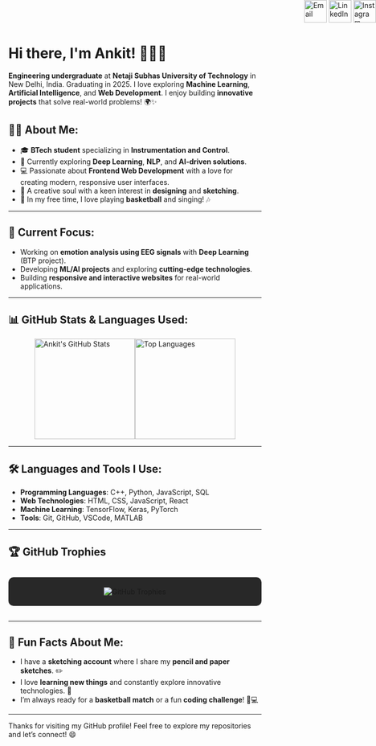 # Hi there, I'm Ankit! 👋👨‍💻

<div style="position: absolute; right: 0; top: 0;">
    <a href="mailto:ankitbhardwaj80100@gmail.com" style="text-decoration: none;">
      <img src="https://img.icons8.com/fluency/48/000000/gmail.png" alt="Email" width="45px">
    </a>
    <a href="https://www.linkedin.com/in/ankit-bhardwaj-6b9b62221/" style="text-decoration: none;">
      <img src="https://img.icons8.com/color/48/000000/linkedin.png" alt="LinkedIn" width="45px">
    </a>
    <a href="https://www.instagram.com/ankit.bh_/" style="text-decoration: none;">
      <img src="https://img.icons8.com/fluency/48/000000/instagram-new.png" alt="Instagram" width="45px">
    </a>
</div>

**Engineering undergraduate** at **Netaji Subhas University of Technology** in New Delhi, India. Graduating in 2025. I love exploring **Machine Learning**, **Artificial Intelligence**, and **Web Development**. I enjoy building **innovative projects** that solve real-world problems! 🌍✨

## 👨‍💻 About Me:
- 🎓 **BTech student** specializing in **Instrumentation and Control**.
- 🌱 Currently exploring **Deep Learning**, **NLP**, and **AI-driven solutions**.
- 💻 Passionate about **Frontend Web Development** with a love for creating modern, responsive user interfaces.
- 🎨 A creative soul with a keen interest in **designing** and **sketching**.
- 🏀 In my free time, I love playing **basketball** and singing! 🎶

---

## 🔭 Current Focus:
- Working on **emotion analysis using EEG signals** with **Deep Learning** (BTP project).
- Developing **ML/AI projects** and exploring **cutting-edge technologies**.
- Building **responsive and interactive websites** for real-world applications.

---

## 📊 GitHub Stats & Languages Used:
<div style="display: flex; align-items: center; justify-content: center;">
  <img src="https://github-readme-stats.vercel.app/api?username=Ankit6149&show_icons=true&theme=radical" alt="Ankit's GitHub Stats" height="200"/>
  <img src="https://github-readme-stats.vercel.app/api/top-langs/?username=Ankit6149&layout=compact&theme=radical" alt="Top Languages" height="200"/>
</div>

---

## 🛠️ Languages and Tools I Use:
- **Programming Languages**: C++, Python, JavaScript, SQL
- **Web Technologies**: HTML, CSS, JavaScript, React
- **Machine Learning**: TensorFlow, Keras, PyTorch
- **Tools**: Git, GitHub, VSCode, MATLAB

---

## 🏆 GitHub Trophies
<div style="background-color: #282828; padding: 20px; margin: 30px 0; border-radius: 10px; text-align: center;">
  <img src="https://github-profile-trophy.vercel.app/?username=Ankit6149&theme=dark_dimmed&no-bg=true&no-frame=true&margin-w=15&margin-h=15&column=7&exclude_0pts=true&skip=0&text_color=ffffff" alt="GitHub Trophies" />
</div>

---

## 🎯 Fun Facts About Me:
- I have a **sketching account** where I share my **pencil and paper sketches**. ✏️
- I love **learning new things** and constantly explore innovative technologies. 🚀
- I’m always ready for a **basketball match** or a fun **coding challenge**! 🏀💻

---

Thanks for visiting my GitHub profile! Feel free to explore my repositories and let’s connect! 😄

